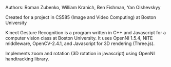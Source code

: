 Authors: Roman Zubenko, William Kranich, Ben Fishman, Yan Olshevskyy

Created for a project in CS585 (Image and Video Computing) at Boston University

Kinect Gesture Recognition is a program written in C++ and Javascript for a computer vision class at Boston University.
It uses OpenNI 1.5.4, NiTE middleware, OpenCV-2.4.1, and Javascript for 3D rendering (Three.js).

Implements zoom and rotation (3D rotation in javascript) using OpenNI handtracking library.